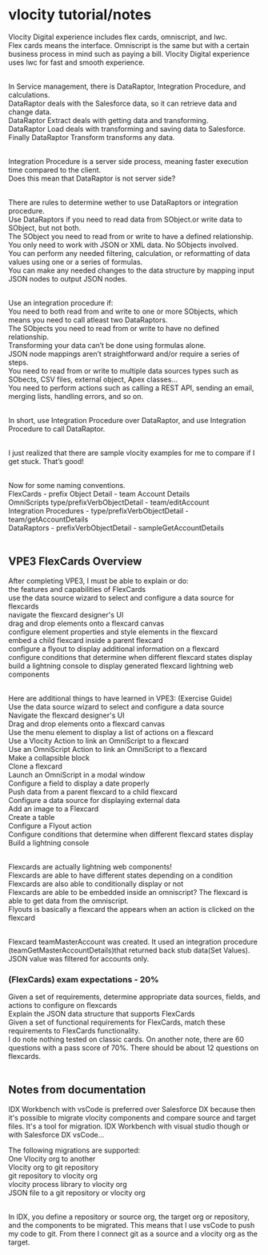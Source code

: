 # vlocity tutorial/notes

Vlocity Digital experience includes flex cards, omniscript, and lwc.   <br/>
Flex cards means the interface. Omniscript is the same but with a certain business process in mind such as paying a bill. Vlocity 
Digital experience uses lwc for fast and smooth experience. <br/><br/>

In Service management, there is DataRaptor, Integration Procedure, and calculations.<br/>
DataRaptor deals with the Salesforce data, so it can retrieve data and change data.<br/>
DataRaptor Extract deals with getting data and transforming.<br/>
DataRaptor Load deals with transforming and saving data to Salesforce.<br/>
Finally DataRaptor Transform transforms any data. <br/><br/>

Integration Procedure is a server side process, meaning faster execution time compared to the client. <br/>
Does this mean that DataRaptor is not server side?<br/><br/>


There are rules to determine wether to use DataRaptors or integration procedure.<br/>
Use DataRaptors if you need to read data from SObject.or write data to SObject, but not both.<br/>
The SObject you need to read from or write to have a defined relationship.<br/>
You only need to work with JSON or XML data. No SObjects involved.<br/>
You can perform any needed filtering, calculation, or reformatting of data values using one or a series of formulas.<br/>
You can make any needed changes to the data structure by mapping input JSON nodes to output JSON nodes. <br/><br/>

Use an integration procedure if: <br/>
You need to both read from and write to one or more SObjects, which means you need to call atleast two DataRaptors.<br/>
The SObjects you need to read from or write to have no defined relationship.<br/>
Transforming your data can’t be done using formulas alone.<br/>
JSON node mappings aren’t straightforward and/or require a series of steps.<br/>
You need to read from or write to multiple data sources types such as SObects, CSV files, external object, Apex classes…<br/>
You need to perform actions such as calling a REST API, sending an email, merging lists, handling errors, and so on. <br/><br/>

In short, use Integration Procedure over DataRaptor, and use Integration Procedure to call DataRaptor.<br/><br/>

I just realized that there are sample vlocity examples for me to compare if I get stuck. That’s good!<br/><br/>

Now for some naming conventions. <br/>
FlexCards - prefix Object Detail - team Account Details<br/>
OmniScripts type/prefixVerbObjectDetail - team/editAccount<br/>
Integration Procedures - type/prefixVerbObjectDetail - team/getAccountDetails<br/>
DataRaptors - prefixVerbObjectDetail - sampleGetAccountDetails<br/><br/>


## VPE3 FlexCards Overview
After completing VPE3, I must be able to explain or do: <br/>
the features and capabilities of FlexCards<br/>
use the data source wizard to select and configure a data source for flexcards<br/>
navigate the flexcard designer's UI<br/>
drag and drop elements onto a flexcard canvas<br/>
configure element properties and style elements in the flexcard<br/>
embed a child flexcard inside a parent flexcard<br/>
configure a flyout to display additional information on a flexcard<br/>
configure conditions that determine when different flexcard states display<br/>
build a lightning console to display generated flexcard lightning web components <br/><br/>

Here are additional things to have learned in VPE3: (Exercise Guide)<br/>
Use the data source wizard to select and configure a data source<br/>
Navigate the flexcard designer's UI <br/>
Drag and drop elements onto a flexcard canvas <br/>
Use the menu element to display a list of actions on a flexcard <br/>
Use a Vlocity Action to link an OmniScript to a flexcard <br/>
Use an OmniScript Action to link an OmniScript to a flexcard <br/>
Make a collapsible block <br/>
Clone a flexcard <br/>
Launch an OmniScript in a modal window <br/>
Configure a field to display a date properly <br/>
Push data from a parent flexcard to a child flexcard <br/>
Configure a data source for displaying external data <br/>
Add an image to a Flexcard <br/>
Create a table <br/>
Configure a Flyout action <br/>
Configure conditions that determine when different flexcard states display <br/>
Build a lightning console <br/><br/>


Flexcards are actually lightning web components! <br/>
Flexcards are able to have different states depending on a condition <br/>
Flexcards are also able to conditionally display or not <br/>
Flexcards are able to be embedded inside an omniscript? The flexcard is able to get data from the omniscript. <br/>
Flyouts is basically a flexcard the appears when an action is clicked on the flexcard <br/><br/>

Flexcard teamMasterAccount was created. It used an integration procedure (teamGetMasterAccountDetails)that returned back stub data(Set Values). JSON value was filtered for accounts only. <br/>

### (FlexCards) exam expectations - 20%
Given a set of requirements, determine appropriate data sources, fields, and actions to configure on flexcards <br/>
Explain the JSON data structure that supports FlexCards <br/>
Given a set of functional requirements for FlexCards, match these requirements to FlexCards functionality. <br/>
I do note nothing tested on classic cards. On another note, there are 60 questions with a pass score of 70%. There should be about 12 questions on flexcards. <br/><br/>






## Notes from documentation

IDX Workbench with vsCode is preferred over Salesforce DX because then it's possible to migrate vlocity components and compare source and target files. It's a tool for migration. IDX Workbench with visual studio though or with Salesforce DX vsCode...<br/>

The following migrations are supported:<br/>
One Vlocity org to another<br/>
Vlocity org to git repository <br/>
git repository to vlocity org <br/>
vlocity process library to vlocity org<br/>
JSON file to a git repository or vlocity org <br/><br/>

In IDX, you define a repository or source org, the target org or repository, and the components to be migrated. This means that I use vsCode to push my code to git. From there I connect git as a source and a vlocity org as the target. <br/>
